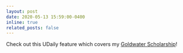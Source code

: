 ```yaml
---
layout: post
date: 2020-05-13 15:59:00-0400
inline: true
related_posts: false
---
```


Check out this UDaily feature which covers my [Goldwater Scholarship](https://www.udel.edu/udaily/2020/may/lucas-attia-goldwater-scholar/)!

